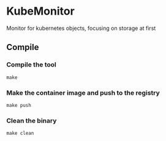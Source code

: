# KubeMonitor
Monitor for kubernetes objects, focusing on storage at first

## Compile

### Compile the tool
``` console
make
```

### Make the container image and push to the registry
``` console
make push
```

### Clean the binary
``` console
make clean
```


